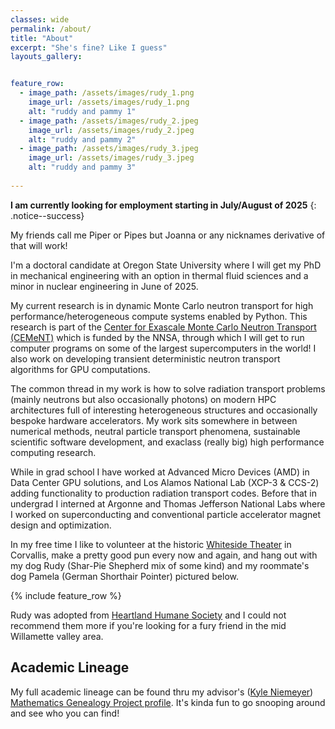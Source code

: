 ```yaml
---
classes: wide
permalink: /about/
title: "About"
excerpt: "She's fine? Like I guess"
layouts_gallery:


feature_row:
  - image_path: /assets/images/rudy_1.png
    image_url: /assets/images/rudy_1.png
    alt: "ruddy and pammy 1"
  - image_path: /assets/images/rudy_2.jpeg
    image_url: /assets/images/rudy_2.jpeg
    alt: "ruddy and pammy 2"
  - image_path: /assets/images/rudy_3.jpeg
    image_url: /assets/images/rudy_3.jpeg
    alt: "ruddy and pammy 3"
    
---
```


**I am currently looking for employment starting in July/August of 2025**
{: .notice--success}

My friends call me Piper or Pipes but Joanna or any nicknames derivative of that will work!

I'm a doctoral candidate at Oregon State University where I will get my PhD in mechanical engineering with an option in thermal fluid sciences and a minor in nuclear engineering in June of 2025. 

My current research is in dynamic Monte Carlo neutron transport for high performance/heterogeneous compute systems enabled by Python. This research is part of the [Center for Exascale Monte Carlo Neutron Transport (CEMeNT)](https://cement-psaap.github.io/) which is funded by the NNSA, through which I will get to run computer programs on some of the largest supercomputers in the world! I also work on developing transient deterministic neutron transport algorithms for GPU computations.

The common thread in my work is how to solve radiation transport problems (mainly neutrons but also occasionally photons) on modern HPC architectures full of interesting heterogeneous structures and occasionally bespoke hardware accelerators.
My work sits somewhere in between numerical methods, neutral particle transport phenomena, sustainable scientific software development, and exaclass (really big) high performance computing research.

While in grad school I have worked at Advanced Micro Devices (AMD) in Data Center GPU solutions, and Los Alamos National Lab (XCP-3 & CCS-2) adding functionality to production radiation transport codes. Before that in undergrad I interned at Argonne and Thomas Jefferson National Labs where I worked on superconducting and conventional particle accelerator magnet design and optimization.

In my free time I like to volunteer at the historic [Whiteside Theater](https://www.whitesidetheatre.org/) in Corvallis, make a pretty good pun every now and again, and hang out with my dog Rudy (Shar-Pie Shepherd mix of some kind) and my roommate's dog Pamela (German Shorthair Pointer) pictured below.

{% include feature_row %}

Rudy was adopted from [Heartland Humane Society](https://heartlandhumane.org/) and I could not recommend them more if you're looking for a fury friend in the mid Willamette valley area.

## Academic Lineage

My full academic lineage can be found thru my advisor's ([Kyle Niemeyer](https://niemeyer-research-group.github.io/)) [Mathematics Genealogy Project profile](https://www.mathgenealogy.org/id.php?id=180371). It's kinda fun to go snooping around and see who you can find!
